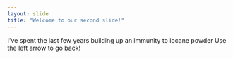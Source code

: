 ```yaml
---
layout: slide
title: "Welcome to our second slide!"
---
```

I've spent the last few years building up an immunity to iocane powder
Use the left arrow to go back!
